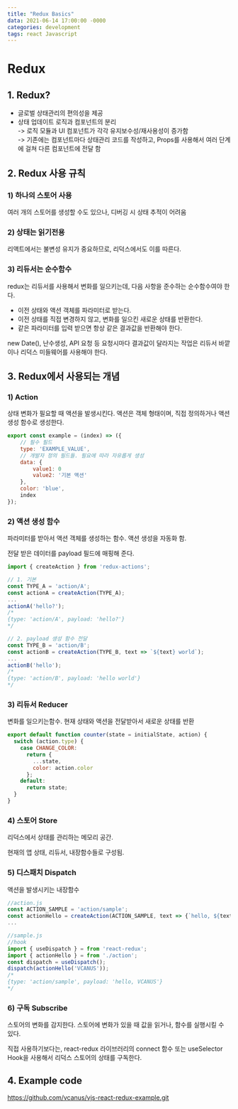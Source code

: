 ```yaml
---
title: "Redux Basics"
data: 2021-06-14 17:00:00 -0000
categories: development
tags: react Javascript
---
```


# Redux
## 1. Redux?
- 글로벌 상태관리의 편의성을 제공
- 상태 업데이트 로직과 컴포넌트의 분리  
  -> 로직 모듈과 UI 컴포넌트가 각각 유지보수성/재사용성이 증가함  
  -> 기존에는 컴포넌트마다 상태관리 코드를 작성하고, Props를 사용해서 여러 단계에 걸쳐 다른 컴포넌트에 전달 함

## 2. Redux 사용 규칙
### 1) 하나의 스토어 사용
여러 개의 스토어를 생성할 수도 있으나, 디버깅 시 상태 추적이 어려움

### 2) 상태는 읽기전용
리액트에서는 불변성 유지가 중요하므로, 리덕스에서도 이를 따른다.

### 3) 리듀서는 순수함수
redux는 리듀서를 사용해서 변화를 일으키는데, 다음 사항을 준수하는 순수함수여야 한다.
- 이전 상태와 액션 객체를 파라미터로 받는다.
- 이전 상태를 직접 변경하지 않고, 변화를 일으킨 새로운 상태를 반환한다.
- 같은 파라미터를 입력 받으면 항상 같은 결과값을 반환해야 한다.

new Date(), 난수생성, API 요청 등 요청시마다 결과값이 달라지는 작업은 리듀서 바깥이나 리덕스 미들웨어를 사용해야 한다.

## 3. Redux에서 사용되는 개념
### 1) Action

상태 변화가 필요할 때 액션을 발생시킨다. 액션은 객체 형태이며, 직접 정의하거나 액션 생성 함수로 생성한다.

```js
export const example = (index) => ({
    // 필수 필드
    type: 'EXAMPLE_VALUE',
    // 개발자 정의 필드들. 필요에 따라 자유롭게 생성
    data: {
        value1: 0
        value2: '기본 액션'
    },
    color: 'blue',
    index
});
```

### 2) 액션 생성 함수

파라미터를 받아서 액션 객체를 생성하는 함수. 액션 생성을 자동화 함.

전달 받은 데이터를 payload 필드에 매핑해 준다.

```js
import { createAction } from 'redux-actions';

// 1. 기본
const TYPE_A = 'action/A';
const actionA = createAction(TYPE_A);
...
actionA('hello?');
/*
{type: 'action/A', payload: 'hello?'}
*/

// 2. payload 생성 함수 전달
const TYPE_B = 'action/B';
const actionB = createAction(TYPE_B, text => `${text} world`);
...
actionB('hello');
/*
{type: 'action/B', payload: 'hello world'}
*/
```

### 3) 리듀서 Reducer

변화를 일으키는함수. 현재 상태와 액션을 전달받아서 새로운 상태를 반환

```js
export default function counter(state = initialState, action) {
  switch (action.type) {
    case CHANGE_COLOR:
      return {
        ...state,
        color: action.color
      };
    default:
      return state;
  }
}
```

### 4) 스토어 Store

리덕스에서 상태를 관리하는 메모리 공간.

현재의 앱 상태, 리듀서, 내장함수들로 구성됨.

### 5) 디스패치 Dispatch

액션을 발생시키는 내장함수

```js
//action.js
const ACTION_SAMPLE = 'action/sample';
const actionHello = createAction(ACTION_SAMPLE, text => {`hello, ${text}`});
...

//sample.js
//hook
import { useDispatch } = from 'react-redux';
import { actionHello } = from './action';
const dispatch = useDispatch();
dispatch(actionHello('VCANUS'));
/*
{type: 'action/sample', payload: 'hello, VCANUS'}
*/
```

### 6) 구독 Subscribe

스토어의 변화를 감지한다. 스토어에 변화가 있을 때 값을 읽거나, 함수를 실행시킬 수 있다.

직접 사용하기보다는, react-redux 라이브러리의 connect 함수 또는 useSelector Hook을 사용해서 리덕스 스토어의 상태를 구독한다.

## 4. Example code

https://github.com/vcanus/vjs-react-redux-example.git